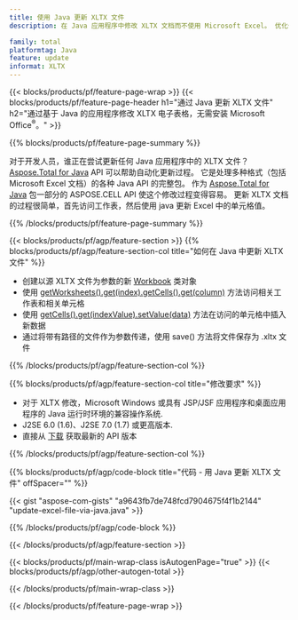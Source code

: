 ```yaml
---
title: 使用 Java 更新 XLTX 文件
description: 在 Java 应用程序中修改 XLTX 文档而不使用 Microsoft Excel。 优化代码以最快的方式在 java 中编写和编辑 excel 文件。

family: total
platformtag: Java
feature: update
informat: XLTX
---
```

{{< blocks/products/pf/feature-page-wrap >}}
{{< blocks/products/pf/feature-page-header h1="通过 Java 更新 XLTX 文件" h2="通过基于 Java 的应用程序修改 XLTX 电子表格，无需安装 Microsoft Office<sup>&reg;</sup>。" >}}

{{% blocks/products/pf/feature-page-summary %}}

对于开发人员，谁正在尝试更新任何 Java 应用程序中的 XLTX 文件？ [Aspose.Total for Java](https://products.aspose.com/total/java/) API 可以帮助自动化更新过程。 它是处理多种格式（包括 Microsoft Excel 文档）的各种 Java API 的完整包。 作为 [Aspose.Total for Java](https://products.aspose.com/total/java/) 包一部分的 ASPOSE.CELL API 使这个修改过程变得容易。 更新 XLTX 文档的过程很简单，首先访问工作表，然后使用 java 更新 Excel 中的单元格值。

{{% /blocks/products/pf/feature-page-summary %}}

{{< blocks/products/pf/agp/feature-section >}}
{{% blocks/products/pf/agp/feature-section-col title="如何在 Java 中更新 XLTX 文件" %}}

- 创建以源 XLTX 文件为参数的新 [Workbook](https://reference.aspose.com/cells/java/com.aspose.cells/Workbook) 类对象
- 使用 [getWorksheets().get(index).getCells().get(column)](https://reference.aspose.com/cells/java/com.aspose.cells/cells#Item%20(int)) 方法访问相关工作表和相关单元格
- 使用 [getCells().get(indexValue).setValue(data)](https://reference.aspose.com/cells/java/com.aspose.cells/cell#Value) 方法在访问的单元格中插入新数据
- 通过将带有路径的文件作为参数传递，使用 save() 方法将文件保存为 .xltx 文件

{{% /blocks/products/pf/agp/feature-section-col %}}

{{% blocks/products/pf/agp/feature-section-col title="修改要求" %}}

- 对于 XLTX 修改，Microsoft Windows 或具有 JSP/JSF 应用程序和桌面应用程序的 Java 运行时环境的兼容操作系统.
- J2SE 6.0 (1.6)、J2SE 7.0 (1.7) 或更高版本.
- 直接从 [下载](https://docs.aspose.com/cells/java/installation/) 获取最新的 API 版本

{{% /blocks/products/pf/agp/feature-section-col %}}

{{% blocks/products/pf/agp/code-block title="代码 - 用 Java 更新 XLTX 文件" offSpacer="" %}}

{{< gist "aspose-com-gists" "a9643fb7de748fcd7904675f4f1b2144" "update-excel-file-via-java.java" >}}

{{% /blocks/products/pf/agp/code-block %}}

{{< /blocks/products/pf/agp/feature-section >}}

{{< blocks/products/pf/main-wrap-class isAutogenPage="true" >}}
{{< blocks/products/pf/agp/other-autogen-total >}}

{{< /blocks/products/pf/main-wrap-class >}}

{{< /blocks/products/pf/feature-page-wrap >}}